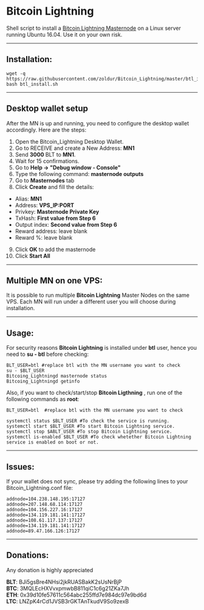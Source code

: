 # Bitcoin Lightning
Shell script to install a [Bitcoin Lightning Masternode](https://http://www.bitcoinlightning.co.uk//) on a Linux server running Ubuntu 16.04. Use it on your own risk.  
***

## Installation:  
```
wget -q https://raw.githubusercontent.com/zoldur/Bitcoin_Lightning/master/btl_install.sh
bash btl_install.sh
```
***

## Desktop wallet setup  

After the MN is up and running, you need to configure the desktop wallet accordingly. Here are the steps:  
1. Open the Bitcoin_Lightning Desktop Wallet.  
2. Go to RECEIVE and create a New Address: **MN1**  
3. Send **3000** BLT to **MN1**.  
4. Wait for 15 confirmations.  
5. Go to **Help -> "Debug window - Console"**  
6. Type the following command: **masternode outputs**  
7. Go to **Masternodes** tab  
8. Click **Create** and fill the details:  
* Alias: **MN1**  
* Address: **VPS_IP:PORT**  
* Privkey: **Masternode Private Key**  
* TxHash: **First value from Step 6**  
* Output index:  **Second value from Step 6**  
* Reward address: leave blank  
* Reward %: leave blank  
9. Click **OK** to add the masternode  
10. Click **Start All**  
***

## Multiple MN on one VPS:

It is possible to run multiple **Bitcoin Lightning** Master Nodes on the same VPS. Each MN will run under a different user you will choose during installation.  
***

## Usage:  

For security reasons **Bitcoin Lightning** is installed under **btl** user, hence you need to **su - btl** before checking:    
```
BLT_USER=btl #replace btl with the MN username you want to check
su - $BLT_USER  
Bitcoing_Lightningd masternode status  
Bitcoing_Lightningd getinfo  
```  
Also, if you want to check/start/stop **Bitcoin Ligthning** , run one of the following commands as **root**:

```
BLT_USER=btl  #replace btl with the MN username you want to check  
 
systemctl status $BLT_USER #To check the service is running.  
systemctl start $BLT_USER #To start Bitcoin Lightning service.  
systemctl stop $ABLT_USER #To stop Bitcoin Lightning service.  
systemctl is-enabled $BLT_USER #To check whetether Bitcoin Lightning service is enabled on boot or not.  
```  
***

## Issues:

If your wallet does not sync, please try adding the following lines to your Bitcoin_Lightning.conf file:
```
addnode=104.238.148.195:17127
addnode=207.148.68.114:17127
addnode=104.156.227.16:17127
addnode=134.119.181.141:17127
addnode=108.61.117.137:17127
addnode=134.119.181.141:17127
addnode=89.47.166.126:17127
```
***

## Donations:
  
Any donation is highly appreciated  

**BLT**: BJi5gsBre4NHsi2jkRUASBakK2sUsNrBjP  
**BTC**: 3MQLEcHXVvxpmwbB811qiC1c6g21ZKa7Jh  
**ETH**: 0x39d10fe57611c564abc255ffd7e984dc97e9bd6d  
**LTC**: LNZpK4rCd1JVSB3rGKTAnTkudV9So9zexB  
